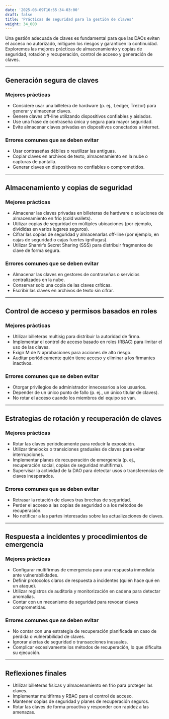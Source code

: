 ```yaml
---
date: '2025-03-09T16:55:34-03:00'
draft: false
title: 'Prácticas de seguridad para la gestión de claves'
weight: 34_000
---
```


Una gestión adecuada de claves es fundamental para que las DAOs eviten el acceso no autorizado, mitiguen los riesgos y garanticen la continuidad. Exploremos las mejores prácticas de almacenamiento y copias de seguridad, rotación y recuperación, control de acceso y generación de claves.

---

## **Generación segura de claves**

### **Mejores prácticas**
- Considere usar una billetera de hardware (p. ej., Ledger, Trezor) para generar y almacenar claves.
- Genere claves off-line utilizando dispositivos confiables y aislados.
- Use una frase de contraseña única y segura para mayor seguridad.
- Evite almacenar claves privadas en dispositivos conectados a internet.

### **Errores comunes que se deben evitar**
- Usar contraseñas débiles o reutilizar las antiguas.
- Copiar claves en archivos de texto, almacenamiento en la nube o capturas de pantalla.
- Generar claves en dispositivos no confiables o comprometidos.

---

## **Almacenamiento y copias de seguridad**

### **Mejores prácticas**
- Almacenar las claves privadas en billeteras de hardware o soluciones de almacenamiento en frío (cold wallets).
- Utilizar copias de seguridad en múltiples ubicaciones (por ejemplo, divididas en varios lugares seguros).
- Cifrar las copias de seguridad y almacenarlas off-line (por ejemplo, en cajas de seguridad o cajas fuertes ignífugas).
- Utilizar Shamir’s Secret Sharing (SSS) para distribuir fragmentos de clave de forma segura.

### **Errores comunes que se deben evitar**
- Almacenar las claves en gestores de contraseñas o servicios centralizados en la nube.
- Conservar solo una copia de las claves críticas.
- Escribir las claves en archivos de texto sin cifrar.

---

## **Control de acceso y permisos basados ​​en roles**

### **Mejores prácticas**
- Utilizar billeteras multisig para distribuir la autoridad de firma.
- Implementar el control de acceso basado en roles (RBAC) para limitar el uso de las claves. 
- Exigir M de N aprobaciones para acciones de alto riesgo.
- Auditar periódicamente quién tiene acceso y eliminar a los firmantes inactivos.

### **Errores comunes que se deben evitar**
- Otorgar privilegios de administrador innecesarios a los usuarios.
- Depender de un único punto de fallo (p. ej., un único titular de claves).
- No rotar el acceso cuando los miembros del equipo se van.

---

## **Estrategias de rotación y recuperación de claves**

### **Mejores prácticas**
- Rotar las claves periódicamente para reducir la exposición.
- Utilizar timelocks o transiciones graduales de claves para evitar interrupciones.
- Implementar planes de recuperación de emergencia (p. ej., recuperación social, copias de seguridad multifirma).
- Supervisar la actividad de la DAO para detectar usos o transferencias de claves inesperados.

### **Errores comunes que se deben evitar**
- Retrasar la rotación de claves tras brechas de seguridad.
- Perder el acceso a las copias de seguridad o a los métodos de recuperación.
- No notificar a las partes interesadas sobre las actualizaciones de claves.

---

## **Respuesta a incidentes y procedimientos de emergencia**

### **Mejores prácticas**
- Configurar multifirmas de emergencia para una respuesta inmediata ante vulnerabilidades.
- Definir protocolos claros de respuesta a incidentes (quién hace qué en un ataque).
- Utilizar registros de auditoría y monitorización en cadena para detectar anomalías.
- Contar con un mecanismo de seguridad para revocar claves comprometidas.

### **Errores comunes que se deben evitar**
- No contar con una estrategia de recuperación planificada en caso de pérdida o vulnerabilidad de claves.
- Ignorar alertas de seguridad o transacciones inusuales.
- Complicar excesivamente los métodos de recuperación, lo que dificulta su ejecución.

- ---

## **Reflexiones finales**
- Utilizar billeteras físicas y almacenamiento en frío para proteger las claves.
- Implementar multifirma y RBAC para el control de acceso.
- Mantener copias de seguridad y planes de recuperación seguros.
- Rotar las claves de forma proactiva y responder con rapidez a las amenazas.